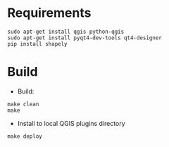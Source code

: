 Requirements
============


```
sudo apt-get install qgis python-qgis
sudo apt-get install pyqt4-dev-tools qt4-designer
pip install shapely
```


Build
=====

- Build:
```
make clean
make
```


- Install to local QGIS plugins directory
```
make deploy
```


